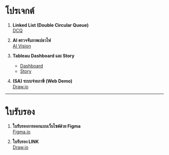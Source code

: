 # โปรเจกต์

1. **Linked List (Double Circular Queue)**  
   [DCQ](https://Emkub.github.io/project/Double-Circular-Queue-1.pdf)

2. **AI ตรวจจับภาพเปลวไฟ**  
   [AI Vision](https://Emkub.github.io/project/AI.ipynb)

3. **Tableau Dashboard และ Story**  
   - [Dashboard](https://Emkub.github.io/project/มูลค่าการนำเข้าของวิสาหกิจ.pdf)  
   - [Story](https://Emkub.github.io/project/แนวโน้มการนำเข้า.pdf)

4. **(SA) ระบบจ่ายภาษี (Web Demo)**  
   [Draw.io](https://Emkub.github.io/project/SA1.drawio.pdf)

---

# ใบรับรอง

1. **ใบรับรองการออกแบบเว็บไซต์ด้วย Figma**  
   [Figma.io](https://Emkub.github.io/project/Figma.pdf)

2. **ใบรับรอง LINK**  
   [Draw.io](https://Emkub.github.io/project/Link.pdf)
